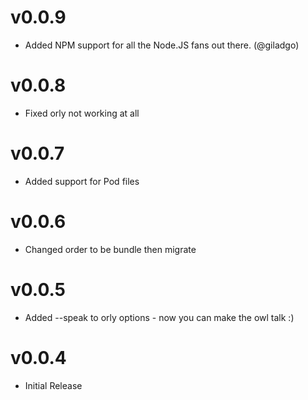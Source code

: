 # v0.0.9
 * Added NPM support for all the Node.JS fans out there. (@giladgo)
 
# v0.0.8
 * Fixed orly not working at all

# v0.0.7
 * Added support for Pod files

# v0.0.6
 * Changed order to be bundle then migrate

# v0.0.5
 * Added --speak to orly options - now you can make the owl talk :)

# v0.0.4
 * Initial Release
